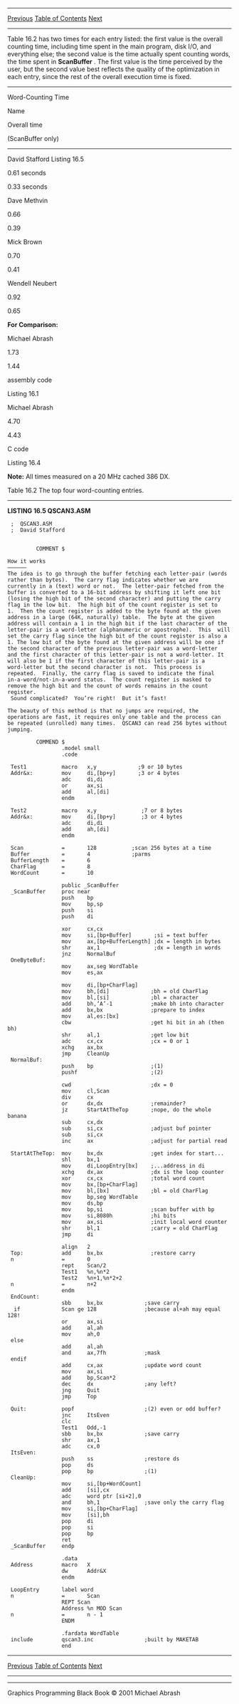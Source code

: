   ------------------------ --------------------------------- --------------------
  [Previous](16-04.html)   [Table of Contents](index.html)   [Next](16-06.html)
  ------------------------ --------------------------------- --------------------

Table 16.2 has two times for each entry listed: the first value is the
overall counting time, including time spent in the main program, disk
I/O, and everything else; the second value is the time actually spent
counting words, the time spent in **ScanBuffer** . The first value is
the time perceived by the user, but the second value best reflects the
quality of the optimization in each entry, since the rest of the overall
execution time is fixed.

* * * * *

Word-Counting Time

Name

Overall time

(ScanBuffer only)

* * * * *

David Stafford Listing 16.5

0.61 seconds

0.33 seconds

Dave Methvin

0.66

0.39

Mick Brown

0.70

0.41

Wendell Neubert

0.92

0.65

**For Comparison:**

Michael Abrash

1.73

1.44

assembly code

Listing 16.1

Michael Abrash

4.70

4.43

C code

Listing 16.4

**Note:** All times measured on a 20 MHz cached 386 DX.

Table 16.2 The top four word-counting entries.

* * * * *

**LISTING 16.5 QSCAN3.ASM**

     ;  QSCAN3.ASM
     ;  David Stafford
     
     
             COMMENT $
      
    How it works
    ——————
    The idea is to go through the buffer fetching each letter-pair (words
    rather than bytes).  The carry flag indicates whether we are
    currently in a (text) word or not.  The letter-pair fetched from the
    buffer is converted to a 16-bit address by shifting it left one bit
    (losing the high bit of the second character) and putting the carry
    flag in the low bit.  The high bit of the count register is set to
    1.  Then the count register is added to the byte found at the given
    address in a large (64K, naturally) table.  The byte at the given
    address will contain a 1 in the high bit if the last character of the
    letter-pair is a word-letter (alphanumeric or apostrophe).  This  will
    set the carry flag since the high bit of the count register is also a
    1. The low bit of the byte found at the given address will be one if
    the second character of the previous letter-pair was a word-letter
    and the first character of this letter-pair is not a word-letter. It
    will also be 1 if the first character of this letter-pair is a
    word-letter but the second character is not.  This process is
    repeated.  Finally, the carry flag is saved to indicate the final
    in-a-word/not-in-a-word status.  The count register is masked to
    remove the high bit and the count of words remains in the count
    register.
     Sound complicated?  You’re right!  But it’s fast!
      
    The beauty of this method is that no jumps are required, the
    operations are fast, it requires only one table and the process can
    be repeated (unrolled) many times.  QSCAN3 can read 256 bytes without
    jumping.
     
             COMMEND $
                     .model small
                     .code
      
     Test1           macro   x,y             ;9 or 10 bytes
     Addr&x:         mov     di,[bp+y]       ;3 or 4 bytes
                     adc     di,di
                     or      ax,si
                     add     al,[di]
                     endm
      
     Test2           macro   x,y              ;7 or 8 bytes
     Addr&x:         mov     di,[bp+y]        ;3 or 4 bytes
                     adc     di,di
                     add     ah,[di]
                     endm
      
     Scan            =       128           ;scan 256 bytes at a time 
     Buffer          =       4             ;parms
     BufferLength    =       6
     CharFlag        =       8
     WordCount       =       10
      
                     public _ScanBuffer
     _ScanBuffer     proc near
                     push    bp
                     mov     bp,sp
                     push    si
                     push    di
      
                     xor     cx,cx
                     mov     si,[bp+Buffer]       ;si = text buffer
                     mov     ax,[bp+BufferLength] ;dx = length in bytes
                     shr     ax,1                 ;dx = length in words
                     jnz     NormalBuf
     OneByteBuf:
                     mov     ax,seg WordTable
                     mov     es,ax
      
                     mov     di,[bp+CharFlag]
                     mov     bh,[di]             ;bh = old CharFlag
                     mov     bl,[si]             ;bl = character
                     add     bh,‘A’-1            ;make bh into character
                     add     bx,bx               ;prepare to index
                     mov     al,es:[bx]
                     cbw                         ;get hi bit in ah (then bh)
                     shr     al,1                ;get low bit
                     adc     cx,cx               ;cx = 0 or 1
                     xchg    ax,bx
                     jmp     CleanUp
     NormalBuf:
                     push    bp                  ;(1)
                     pushf                       ;(2)
      
                     cwd                         ;dx = 0
                     mov     cl,Scan
                     div     cx
                     or      dx,dx               ;remainder?
                     jz      StartAtTheTop       ;nope, do the whole banana 
                     sub     cx,dx
                     sub     si,cx               ;adjust buf pointer
                     sub     si,cx
                     inc     ax                  ;adjust for partial read
     
     StartAtTheTop:  mov     bx,dx               ;get index for start...
                     shl     bx,1
                     mov     di,LoopEntry[bx]    ;...address in di
                     xchg    dx,ax               ;dx is the loop counter
                     xor     cx,cx               ;total word count
                     mov     bx,[bp+CharFlag]
                     mov     bl,[bx]             ;bl = old CharFlag
                     mov     bp,seg WordTable
                     mov     ds,bp
                     mov     bp,si               ;scan buffer with bp
                     mov     si,8080h            ;hi bits
                     mov     ax,si               ;init local word counter
                     shr     bl,1                ;carry = old CharFlag
                     jmp     di
      
                     align   2
     Top:            add     bx,bx               ;restore carry
     n               =       0
                     rept    Scan/2
                     Test1   %n,%n*2
                     Test2   %n+1,%n*2+2
     n               =       n+2
                     endm
     EndCount:
                     sbb     bx,bx             ;save carry
      if             Scan ge 128               ;because al+ah may equal 128!
                     or      ax,si
                     add     al,ah
                     mov     ah,0
     else
                     add     al,ah
                     and     ax,7fh            ;mask
     endif
                     add     cx,ax             ;update word count
                     mov     ax,si
                     add     bp,Scan*2
                     dec     dx                ;any left?
                     jng     Quit
                     jmp     Top
      
     Quit:           popf                      ;(2) even or odd buffer?
                     jnc     ItsEven 
                     clc
                     Test1   Odd,-1
                     sbb     bx,bx             ;save carry
                     shr     ax,1
                     adc     cx,0
     ItsEven:
                     push    ss                ;restore ds
                     pop     ds
                     pop     bp                ;(1)
     CleanUp:
                     mov     si,[bp+WordCount]
                     add     [si],cx
                     adc     word ptr [si+2],0
                     and     bh,1              ;save only the carry flag
                     mov     si,[bp+CharFlag]
                     mov     [si],bh
                     pop     di
                     pop     si
                     pop     bp
                     ret
     _ScanBuffer     endp
      
                     .data
     Address         macro   X
                     dw      Addr&X
                     endm
      
     LoopEntry       label word
     n               =       Scan
                     REPT Scan
                     Address %n MOD Scan
     n               =       n - 1
                     ENDM
      
                     .fardata WordTable
     include         qscan3.inc                ;built by MAKETAB
                     end

  ------------------------ --------------------------------- --------------------
  [Previous](16-04.html)   [Table of Contents](index.html)   [Next](16-06.html)
  ------------------------ --------------------------------- --------------------

* * * * *

Graphics Programming Black Book © 2001 Michael Abrash
